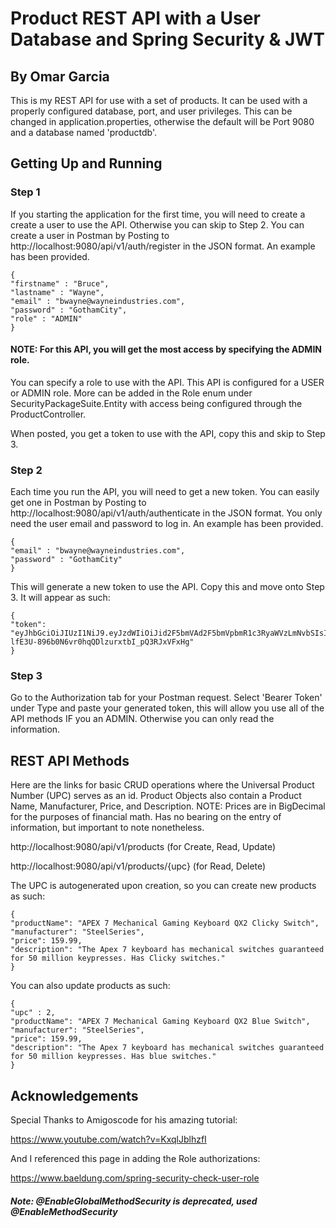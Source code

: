 # Product REST API with a User Database and Spring Security & JWT

## By Omar Garcia

This is my REST API for use with a set of products. It can be used with a properly
configured database, port, and user privileges. This can be changed in application.properties,
otherwise the default will be Port 9080 and a database named 'productdb'.

## Getting Up and Running

### Step 1

If you starting the application for the first time, you will need to create a create a
user to use the API. Otherwise you can skip to Step 2. You can create a user in Postman by Posting to
http://localhost:9080/api/v1/auth/register in the JSON format. An example has been provided.

```
{
"firstname" : "Bruce",
"lastname" : "Wayne",
"email" : "bwayne@wayneindustries.com",
"password" : "GothamCity",
"role" : "ADMIN"
}
```

#### NOTE: For this API, you will get the most access by specifying the ADMIN role.

You can specify a role to use with the API. This API is configured for a USER
or ADMIN role. More can be added in the Role enum under SecurityPackageSuite.Entity
with access being configured through the ProductController. 

When posted, you get a token to use with the API, copy this and skip to Step 3.

### Step 2

Each time you run the API, you will need to get a new token. You can easily get one 
in Postman by Posting to http://localhost:9080/api/v1/auth/authenticate in the JSON
format. You only need the user email and password to log in. An example has been 
provided.

```
{
"email" : "bwayne@wayneindustries.com",
"password" : "GothamCity"
}
```

This will generate a new token to use the API. Copy this and move onto Step 3.
It will appear as such:

```
{
"token": "eyJhbGciOiJIUzI1NiJ9.eyJzdWIiOiJid2F5bmVAd2F5bmVpbmR1c3RyaWVzLmNvbSIsImlhdCI6MTY4MjMwNDIxMSwiZXhwIjoxNjgyMzA1NjUxfQ.zR-lfE3U-896b0N6vr0hqQDlzurxtbI_pQ3RJxVFxHg"
}
```

### Step 3

Go to the Authorization tab for your Postman request. Select 'Bearer Token' under Type
and paste your generated token, this will allow you use all of the API methods IF you
an ADMIN. Otherwise you can only read the information.

## REST API Methods

Here are the links for basic CRUD operations where the Universal Product Number (UPC)
serves as an id. Product Objects also contain a Product Name, Manufacturer, Price,
and Description. NOTE: Prices are in BigDecimal for the purposes of financial math. 
Has no bearing on the entry of information, but important to note nonetheless.

http://localhost:9080/api/v1/products (for Create, Read, Update)

http://localhost:9080/api/v1/products/{upc} (for Read, Delete)

The UPC is autogenerated upon creation, so you can create new products as such:

```
{
"productName": "APEX 7 Mechanical Gaming Keyboard QX2 Clicky Switch",
"manufacturer": "SteelSeries",
"price": 159.99,
"description": "The Apex 7 keyboard has mechanical switches guaranteed for 50 million keypresses. Has Clicky switches."
}
```


You can also update products as such:

```
{
"upc" : 2,
"productName": "APEX 7 Mechanical Gaming Keyboard QX2 Blue Switch",
"manufacturer": "SteelSeries",
"price": 159.99,
"description": "The Apex 7 keyboard has mechanical switches guaranteed for 50 million keypresses. Has blue switches."
}
```

## Acknowledgements

Special Thanks to Amigoscode for his amazing tutorial:

https://www.youtube.com/watch?v=KxqlJblhzfI

And I referenced this page in adding the Role authorizations: 

https://www.baeldung.com/spring-security-check-user-role

##### Note: @EnableGlobalMethodSecurity is deprecated, used @EnableMethodSecurity


